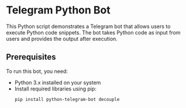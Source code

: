 # Telegram Python Bot

This Python script demonstrates a Telegram bot that allows users to execute Python code snippets. The bot takes Python code as input from users and provides the output after execution.

## Prerequisites

To run this bot, you need:
- Python 3.x installed on your system
- Install required libraries using pip:
  ```bash
  pip install python-telegram-bot decouple
